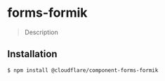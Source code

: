 # forms-formik

> Description

## Installation

```sh
$ npm install @cloudflare/component-forms-formik
```
